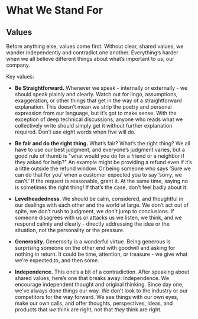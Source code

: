 # What We Stand For

## Values

Before anything else, values come first. Without clear, shared values, we wander independently and contradict one another. Everything’s harder when we all believe different things about what’s important to *us*, our company.

Key values:

* **Be Straightforward.** Whenever we speak - internally or externally - we should speak plainly and clearly. Watch out for lingo, assumptions, exaggeration, or other things that get in the way of a straightforward explanation. This doesn’t mean we strip the poetry and personal expression from our language, but it’s got to make sense. With the exception of deep technical discussions, anyone who reads what we collectively write should simply get it without further explanation required. Don’t use eight words when five will do.

* **Be fair and do the right thing.** What’s fair? What’s the right thing? We all have to use our best judgment, and everyone’s judgment varies, but a good rule of thumb is "what would you do for a friend or a neighbor if they asked for help?" An example might be providing a refund even if it’s a little outside the refund window. Or being someone who says ’Sure we can do that for you’ when a customer expected you to say ’sorry, we can’t.’ If the request is reasonable, grant it. At the same time, saying no is sometimes the right thing! If that’s the case, don’t feel badly about it.

* **Levelheadedness**. We should be calm, considered, and thoughtful in our dealings with each other and the world at large. We don’t act out of spite, we don’t rush to judgment, we don’t jump to conclusions. If someone disagrees with us or attacks us we listen, we think, and we respond calmly and clearly - directly addressing the idea or the situation, not the personality or the pressure.

* **Generosity.** Generosity is a wonderful virtue. Being generous is surprising someone on the other end with goodwill and asking for nothing in return. It could be time, attention, or treasure - we give what we’re expected to, and then some.

* **Independence.** This one’s a bit of a contradiction. After speaking about shared values, here’s one that breaks away: Independence. We encourage independent thought and original thinking. Since day one, we’ve always done things our way. We don’t look to the industry or our competitors for the way forward. We see things with our own eyes, make our own calls, and offer thoughts, perspectives, ideas, and products that *we* think are right, not that *they* think are right.
